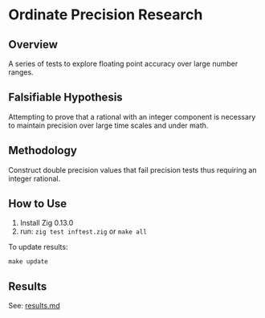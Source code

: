 # Ordinate Precision Research

## Overview

A series of tests to explore floating point accuracy over large number ranges.

## Falsifiable Hypothesis

Attempting to prove that a rational with an integer component is necessary to
maintain precision over large time scales and under math.

## Methodology

Construct double precision values that fail precision tests thus requiring an
integer rational.

## How to Use

1. Install Zig 0.13.0
2. run:
`zig test inftest.zig`
or
`make all`

To update results:

`make update`

## Results

See: [results.md](results.md)
